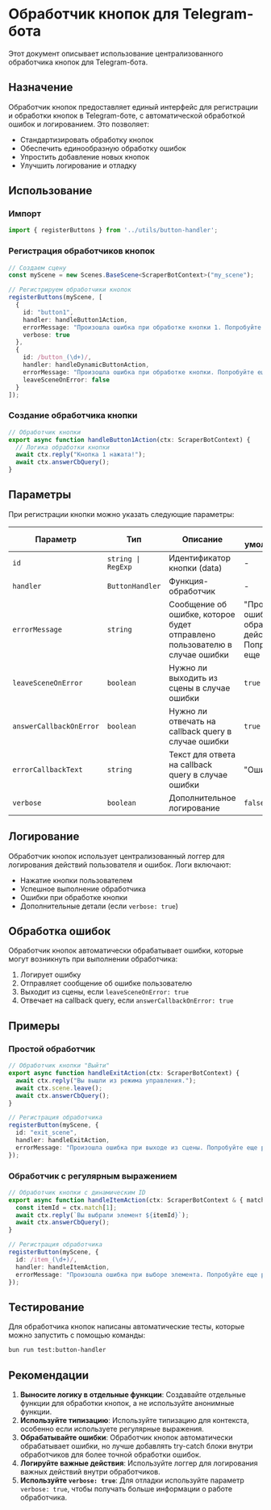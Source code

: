 # Обработчик кнопок для Telegram-бота

Этот документ описывает использование централизованного обработчика кнопок для Telegram-бота.

## Назначение

Обработчик кнопок предоставляет единый интерфейс для регистрации и обработки кнопок в Telegram-боте, с автоматической обработкой ошибок и логированием. Это позволяет:

- Стандартизировать обработку кнопок
- Обеспечить единообразную обработку ошибок
- Упростить добавление новых кнопок
- Улучшить логирование и отладку

## Использование

### Импорт

```typescript
import { registerButtons } from '../utils/button-handler';
```

### Регистрация обработчиков кнопок

```typescript
// Создаем сцену
const myScene = new Scenes.BaseScene<ScraperBotContext>("my_scene");

// Регистрируем обработчики кнопок
registerButtons(myScene, [
  {
    id: "button1",
    handler: handleButton1Action,
    errorMessage: "Произошла ошибка при обработке кнопки 1. Попробуйте еще раз.",
    verbose: true
  },
  {
    id: /button_(\d+)/,
    handler: handleDynamicButtonAction,
    errorMessage: "Произошла ошибка при обработке кнопки. Попробуйте еще раз.",
    leaveSceneOnError: false
  }
]);
```

### Создание обработчика кнопки

```typescript
// Обработчик кнопки
export async function handleButton1Action(ctx: ScraperBotContext) {
  // Логика обработки кнопки
  await ctx.reply("Кнопка 1 нажата!");
  await ctx.answerCbQuery();
}
```

## Параметры

При регистрации кнопки можно указать следующие параметры:

| Параметр | Тип | Описание | По умолчанию |
|----------|-----|----------|--------------|
| `id` | `string \| RegExp` | Идентификатор кнопки (data) | - |
| `handler` | `ButtonHandler` | Функция-обработчик | - |
| `errorMessage` | `string` | Сообщение об ошибке, которое будет отправлено пользователю в случае ошибки | "Произошла ошибка при обработке действия. Попробуйте еще раз." |
| `leaveSceneOnError` | `boolean` | Нужно ли выходить из сцены в случае ошибки | `true` |
| `answerCallbackOnError` | `boolean` | Нужно ли отвечать на callback query в случае ошибки | `true` |
| `errorCallbackText` | `string` | Текст для ответа на callback query в случае ошибки | "Ошибка" |
| `verbose` | `boolean` | Дополнительное логирование | `false` |

## Логирование

Обработчик кнопок использует централизованный логгер для логирования действий пользователя и ошибок. Логи включают:

- Нажатие кнопки пользователем
- Успешное выполнение обработчика
- Ошибки при обработке кнопки
- Дополнительные детали (если `verbose: true`)

## Обработка ошибок

Обработчик кнопок автоматически обрабатывает ошибки, которые могут возникнуть при выполнении обработчика:

1. Логирует ошибку
2. Отправляет сообщение об ошибке пользователю
3. Выходит из сцены, если `leaveSceneOnError: true`
4. Отвечает на callback query, если `answerCallbackOnError: true`

## Примеры

### Простой обработчик

```typescript
// Обработчик кнопки "Выйти"
export async function handleExitAction(ctx: ScraperBotContext) {
  await ctx.reply("Вы вышли из режима управления.");
  await ctx.scene.leave();
  await ctx.answerCbQuery();
}

// Регистрация обработчика
registerButton(myScene, {
  id: "exit_scene",
  handler: handleExitAction,
  errorMessage: "Произошла ошибка при выходе из сцены. Попробуйте еще раз."
});
```

### Обработчик с регулярным выражением

```typescript
// Обработчик кнопки с динамическим ID
export async function handleItemAction(ctx: ScraperBotContext & { match: RegExpExecArray }) {
  const itemId = ctx.match[1];
  await ctx.reply(`Вы выбрали элемент ${itemId}`);
  await ctx.answerCbQuery();
}

// Регистрация обработчика
registerButton(myScene, {
  id: /item_(\d+)/,
  handler: handleItemAction,
  errorMessage: "Произошла ошибка при выборе элемента. Попробуйте еще раз."
});
```

## Тестирование

Для обработчика кнопок написаны автоматические тесты, которые можно запустить с помощью команды:

```bash
bun run test:button-handler
```

## Рекомендации

1. **Выносите логику в отдельные функции**: Создавайте отдельные функции для обработки кнопок, а не используйте анонимные функции.
2. **Используйте типизацию**: Используйте типизацию для контекста, особенно если используете регулярные выражения.
3. **Обрабатывайте ошибки**: Обработчик кнопок автоматически обрабатывает ошибки, но лучше добавлять try-catch блоки внутри обработчиков для более точной обработки ошибок.
4. **Логируйте важные действия**: Используйте логгер для логирования важных действий внутри обработчиков.
5. **Используйте `verbose: true`**: Для отладки используйте параметр `verbose: true`, чтобы получать больше информации о работе обработчика.
